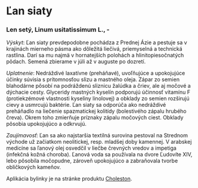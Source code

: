 Ľan siaty
=========

### Len setý, Linum usitatissimum L., -

*Výskyt*: Ľan siaty prevdepodobne pochádza z Prednej Ázie a pestuje sa v
krajinách mierneho pásma ako dôležitá liečivá, priemyselná a technická rastlina.
Darí sa mu najmä v hornatejších polohách a hlinitopiesočnatých pôdach. Semená
zbierame v júli až v auguste po dozretí.

*Uplatnenie*: Nedráždivé laxatívne (preháňavé), uvoľňujúce a upokojujúce účinky
súvisia s prítomnosťou slizu a mastného oleja. Zápar zo semien blahodárne pôsobí
na podráždenú sliznicu žalúdka a čriev, ale aj močové a dýchacie cesty.
Glyceridy mastných kyselín podporujú účinnosť vitamínu F (protiekzémové
vlastnosti kyseliny linolovej) a obklady zo semien rozširujú cievy a usmrcujú
baktérie. Ľan siaty sa odporúča ako nedráždivé preháňadlo na liečenie
spazmatickej kolitídy (bolestivého zápalu hrubého čreva). Okrem toho zmierňuje
príznaky zápalu močových ciest. Obklady pôsobia upokojujúco a odkrvujú.

*Zaujímavosť*: Ľan sa ako najstaršia textilná surovina pestoval na Strednom
východe už začiatkom neolitickej, resp. mladšej doby kamennej. V arabskej
medicíne sa ľanový olej osvedčil v liečbe črevných vredov a impetiga (infekčná
kožná choroba). Ľanová voda sa používala na dvore Ľudovíte XIV, lebo pôsobila
močopudne, zároveň upokojujúco a zabraňovala tvorbe obličkových kameňov.

Aplikácia bylinky je na stránke produktu
[Choleston](/sip/p/choleston/).

